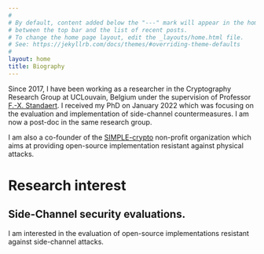 ```yaml
---
#
# By default, content added below the "---" mark will appear in the home page
# between the top bar and the list of recent posts.
# To change the home page layout, edit the _layouts/home.html file.
# See: https://jekyllrb.com/docs/themes/#overriding-theme-defaults
#
layout: home
title: Biography
---
```


Since 2017, I have been working as a researcher in the Cryptography
Research Group at UCLouvain, Belgium under the supervision of Professor [F.-X.
Standaert](https://perso.uclouvain.be/fstandae/). I received my PhD on January
2022 which was focusing on the evaluation and implementation of side-channel
countermeasures. I am now a post-doc in the same research group. 


I am also a co-founder of the [SIMPLE-crypto](https://www.simple-crypto.dev/)
non-profit organization which aims at providing open-source implementation
resistant against physical attacks. 

# Research interest

## Side-Channel security evaluations. 

I am interested in the evaluation of open-source implementations resistant
against side-channel attacks. 

